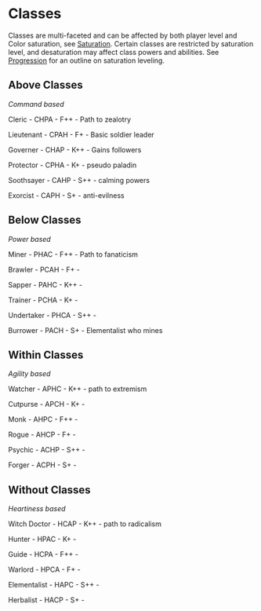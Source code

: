 # Classes

Classes are multi-faceted and can be affected by both player level and Color saturation, see [Saturation](2dii_saturation.md). Certain classes are restricted by saturation level, and desaturation may affect class powers and abilities. See [Progression](4_progression.md) for an outline on saturation leveling.

## Above Classes
_Command based_
 
Cleric     - CHPA - F++ - Path to zealotry
 
Lieutenant - CPAH - F+  - Basic soldier leader
 
Governer   - CHAP - K++ - Gains followers
 
Protector  - CPHA - K+  - pseudo paladin
 
Soothsayer - CAHP - S++ - calming powers
 
Exorcist   - CAPH - S+  - anti-evilness

## Below Classes
_Power based_

Miner      - PHAC - F++ - Path to fanaticism

Brawler    - PCAH - F+  - 

Sapper     - PAHC - K++ - 

Trainer    - PCHA - K+  - 

Undertaker - PHCA - S++ - 

Burrower   - PACH - S+  - Elementalist who mines

## Within Classes
_Agility based_

Watcher  - APHC - K++ - path to extremism

Cutpurse - APCH - K+  - 

Monk     - AHPC - F++ - 

Rogue    - AHCP - F+  - 

Psychic  - ACHP - S++ - 

Forger   - ACPH - S+  - 

## Without Classes
_Heartiness based_

Witch Doctor - HCAP - K++ - path to radicalism

Hunter       - HPAC - K+  - 

Guide        - HCPA - F++ - 

Warlord      - HPCA - F+  - 

Elementalist - HAPC - S++ - 

Herbalist    - HACP - S+  - 